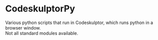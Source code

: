 # CodeskulptorPy
Various python scripts that run in Codeskulptor, which runs python in a browser window.</br>
Not all standard modules available.
